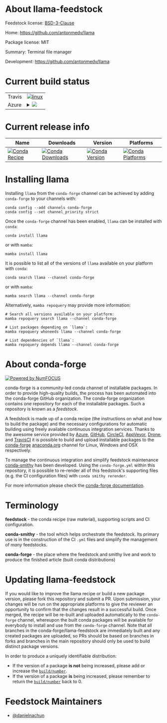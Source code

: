 About llama-feedstock
=====================

Feedstock license: [BSD-3-Clause](https://github.com/conda-forge/llama-feedstock/blob/main/LICENSE.txt)

Home: https://github.com/antonmedv/llama

Package license: MIT

Summary: Terminal file manager

Development: https://github.com/antonmedv/llama

Current build status
====================


<table><tr>
    <td>Travis</td>
    <td>
      <a href="https://app.travis-ci.com/conda-forge/llama-feedstock">
        <img alt="linux" src="https://img.shields.io/travis/com/conda-forge/llama-feedstock/main.svg?label=Linux">
      </a>
    </td>
  </tr>
    
  <tr>
    <td>Azure</td>
    <td>
      <details>
        <summary>
          <a href="https://dev.azure.com/conda-forge/feedstock-builds/_build/latest?definitionId=23550&branchName=main">
            <img src="https://dev.azure.com/conda-forge/feedstock-builds/_apis/build/status/llama-feedstock?branchName=main">
          </a>
        </summary>
        <table>
          <thead><tr><th>Variant</th><th>Status</th></tr></thead>
          <tbody><tr>
              <td>linux_64</td>
              <td>
                <a href="https://dev.azure.com/conda-forge/feedstock-builds/_build/latest?definitionId=23550&branchName=main">
                  <img src="https://dev.azure.com/conda-forge/feedstock-builds/_apis/build/status/llama-feedstock?branchName=main&jobName=linux&configuration=linux%20linux_64_" alt="variant">
                </a>
              </td>
            </tr><tr>
              <td>linux_aarch64</td>
              <td>
                <a href="https://dev.azure.com/conda-forge/feedstock-builds/_build/latest?definitionId=23550&branchName=main">
                  <img src="https://dev.azure.com/conda-forge/feedstock-builds/_apis/build/status/llama-feedstock?branchName=main&jobName=linux&configuration=linux%20linux_aarch64_" alt="variant">
                </a>
              </td>
            </tr><tr>
              <td>linux_ppc64le</td>
              <td>
                <a href="https://dev.azure.com/conda-forge/feedstock-builds/_build/latest?definitionId=23550&branchName=main">
                  <img src="https://dev.azure.com/conda-forge/feedstock-builds/_apis/build/status/llama-feedstock?branchName=main&jobName=linux&configuration=linux%20linux_ppc64le_" alt="variant">
                </a>
              </td>
            </tr><tr>
              <td>osx_64</td>
              <td>
                <a href="https://dev.azure.com/conda-forge/feedstock-builds/_build/latest?definitionId=23550&branchName=main">
                  <img src="https://dev.azure.com/conda-forge/feedstock-builds/_apis/build/status/llama-feedstock?branchName=main&jobName=osx&configuration=osx%20osx_64_" alt="variant">
                </a>
              </td>
            </tr><tr>
              <td>osx_arm64</td>
              <td>
                <a href="https://dev.azure.com/conda-forge/feedstock-builds/_build/latest?definitionId=23550&branchName=main">
                  <img src="https://dev.azure.com/conda-forge/feedstock-builds/_apis/build/status/llama-feedstock?branchName=main&jobName=osx&configuration=osx%20osx_arm64_" alt="variant">
                </a>
              </td>
            </tr><tr>
              <td>win_64</td>
              <td>
                <a href="https://dev.azure.com/conda-forge/feedstock-builds/_build/latest?definitionId=23550&branchName=main">
                  <img src="https://dev.azure.com/conda-forge/feedstock-builds/_apis/build/status/llama-feedstock?branchName=main&jobName=win&configuration=win%20win_64_" alt="variant">
                </a>
              </td>
            </tr>
          </tbody>
        </table>
      </details>
    </td>
  </tr>
</table>

Current release info
====================

| Name | Downloads | Version | Platforms |
| --- | --- | --- | --- |
| [![Conda Recipe](https://img.shields.io/badge/recipe-llama-green.svg)](https://anaconda.org/conda-forge/llama) | [![Conda Downloads](https://img.shields.io/conda/dn/conda-forge/llama.svg)](https://anaconda.org/conda-forge/llama) | [![Conda Version](https://img.shields.io/conda/vn/conda-forge/llama.svg)](https://anaconda.org/conda-forge/llama) | [![Conda Platforms](https://img.shields.io/conda/pn/conda-forge/llama.svg)](https://anaconda.org/conda-forge/llama) |

Installing llama
================

Installing `llama` from the `conda-forge` channel can be achieved by adding `conda-forge` to your channels with:

```
conda config --add channels conda-forge
conda config --set channel_priority strict
```

Once the `conda-forge` channel has been enabled, `llama` can be installed with `conda`:

```
conda install llama
```

or with `mamba`:

```
mamba install llama
```

It is possible to list all of the versions of `llama` available on your platform with `conda`:

```
conda search llama --channel conda-forge
```

or with `mamba`:

```
mamba search llama --channel conda-forge
```

Alternatively, `mamba repoquery` may provide more information:

```
# Search all versions available on your platform:
mamba repoquery search llama --channel conda-forge

# List packages depending on `llama`:
mamba repoquery whoneeds llama --channel conda-forge

# List dependencies of `llama`:
mamba repoquery depends llama --channel conda-forge
```


About conda-forge
=================

[![Powered by
NumFOCUS](https://img.shields.io/badge/powered%20by-NumFOCUS-orange.svg?style=flat&colorA=E1523D&colorB=007D8A)](https://numfocus.org)

conda-forge is a community-led conda channel of installable packages.
In order to provide high-quality builds, the process has been automated into the
conda-forge GitHub organization. The conda-forge organization contains one repository
for each of the installable packages. Such a repository is known as a *feedstock*.

A feedstock is made up of a conda recipe (the instructions on what and how to build
the package) and the necessary configurations for automatic building using freely
available continuous integration services. Thanks to the awesome service provided by
[Azure](https://azure.microsoft.com/en-us/services/devops/), [GitHub](https://github.com/),
[CircleCI](https://circleci.com/), [AppVeyor](https://www.appveyor.com/),
[Drone](https://cloud.drone.io/welcome), and [TravisCI](https://travis-ci.com/)
it is possible to build and upload installable packages to the
[conda-forge](https://anaconda.org/conda-forge) [anaconda.org](https://anaconda.org/)
channel for Linux, Windows and OSX respectively.

To manage the continuous integration and simplify feedstock maintenance
[conda-smithy](https://github.com/conda-forge/conda-smithy) has been developed.
Using the ``conda-forge.yml`` within this repository, it is possible to re-render all of
this feedstock's supporting files (e.g. the CI configuration files) with ``conda smithy rerender``.

For more information please check the [conda-forge documentation](https://conda-forge.org/docs/).

Terminology
===========

**feedstock** - the conda recipe (raw material), supporting scripts and CI configuration.

**conda-smithy** - the tool which helps orchestrate the feedstock.
                   Its primary use is in the construction of the CI ``.yml`` files
                   and simplify the management of *many* feedstocks.

**conda-forge** - the place where the feedstock and smithy live and work to
                  produce the finished article (built conda distributions)


Updating llama-feedstock
========================

If you would like to improve the llama recipe or build a new
package version, please fork this repository and submit a PR. Upon submission,
your changes will be run on the appropriate platforms to give the reviewer an
opportunity to confirm that the changes result in a successful build. Once
merged, the recipe will be re-built and uploaded automatically to the
`conda-forge` channel, whereupon the built conda packages will be available for
everybody to install and use from the `conda-forge` channel.
Note that all branches in the conda-forge/llama-feedstock are
immediately built and any created packages are uploaded, so PRs should be based
on branches in forks and branches in the main repository should only be used to
build distinct package versions.

In order to produce a uniquely identifiable distribution:
 * If the version of a package **is not** being increased, please add or increase
   the [``build/number``](https://docs.conda.io/projects/conda-build/en/latest/resources/define-metadata.html#build-number-and-string).
 * If the version of a package **is** being increased, please remember to return
   the [``build/number``](https://docs.conda.io/projects/conda-build/en/latest/resources/define-metadata.html#build-number-and-string)
   back to 0.

Feedstock Maintainers
=====================

* [@danielnachun](https://github.com/danielnachun/)

